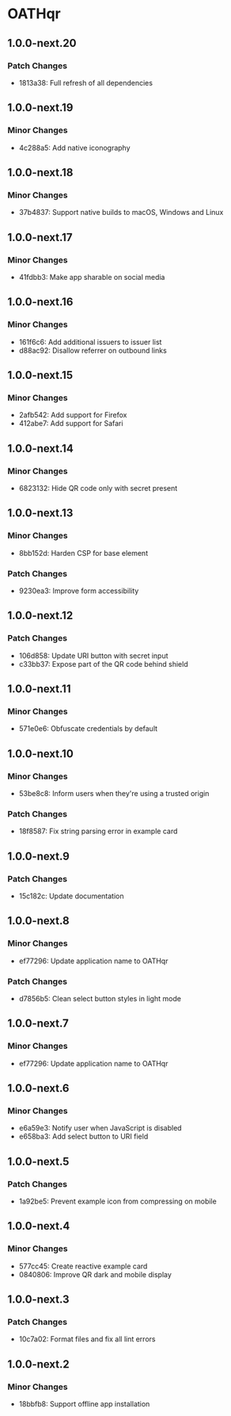 # OATHqr

## 1.0.0-next.20

### Patch Changes

- 1813a38: Full refresh of all dependencies

## 1.0.0-next.19

### Minor Changes

- 4c288a5: Add native iconography

## 1.0.0-next.18

### Minor Changes

- 37b4837: Support native builds to macOS, Windows and Linux

## 1.0.0-next.17

### Minor Changes

- 41fdbb3: Make app sharable on social media

## 1.0.0-next.16

### Minor Changes

- 161f6c6: Add additional issuers to issuer list
- d88ac92: Disallow referrer on outbound links

## 1.0.0-next.15

### Minor Changes

- 2afb542: Add support for Firefox
- 412abe7: Add support for Safari

## 1.0.0-next.14

### Minor Changes

- 6823132: Hide QR code only with secret present

## 1.0.0-next.13

### Minor Changes

- 8bb152d: Harden CSP for base element

### Patch Changes

- 9230ea3: Improve form accessibility

## 1.0.0-next.12

### Patch Changes

- 106d858: Update URI button with secret input
- c33bb37: Expose part of the QR code behind shield

## 1.0.0-next.11

### Minor Changes

- 571e0e6: Obfuscate credentials by default

## 1.0.0-next.10

### Minor Changes

- 53be8c8: Inform users when they're using a trusted origin

### Patch Changes

- 18f8587: Fix string parsing error in example card

## 1.0.0-next.9

### Patch Changes

- 15c182c: Update documentation

## 1.0.0-next.8

### Minor Changes

- ef77296: Update application name to OATHqr

### Patch Changes

- d7856b5: Clean select button styles in light mode

## 1.0.0-next.7

### Minor Changes

- ef77296: Update application name to OATHqr

## 1.0.0-next.6

### Minor Changes

- e6a59e3: Notify user when JavaScript is disabled
- e658ba3: Add select button to URI field

## 1.0.0-next.5

### Patch Changes

- 1a92be5: Prevent example icon from compressing on mobile

## 1.0.0-next.4

### Minor Changes

- 577cc45: Create reactive example card
- 0840806: Improve QR dark and mobile display

## 1.0.0-next.3

### Patch Changes

- 10c7a02: Format files and fix all lint errors

## 1.0.0-next.2

### Minor Changes

- 18bbfb8: Support offline app installation
